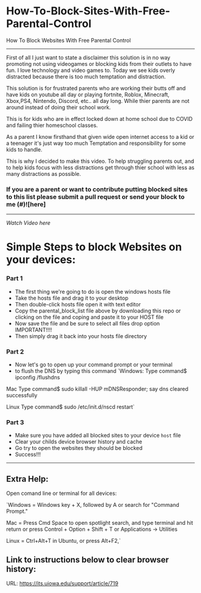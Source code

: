 # How-To-Block-Sites-With-Free-Parental-Control
How To Block Websites With Free Parental Control 


<hr/>

First of all I just want to state a disclaimer this solution  is in no way promoting not using videogames or blocking kids from their outlets to have fun. I love technology and video games to. Today we see kids overly distracted because there is too much temptation and distraction.

This solution is for frustrated parents who are working their butts off and have kids on youtube all day or playing fortnite, Roblox, Minecraft, Xbox,PS4, Nintendo, Discord, etc.. all day long. While thier parents are not around instead of doing their school work. 

This is for kids who are in effect locked down at home school due to COVID and failing thier homeschool classes. 

As a parent I know firsthand that given wide open internet access to a kid or a teenager it's just way too much Temptation and responsibility for some kids to handle. 

This is why I decided to make this video. To help struggling parents out, and to help kids focus with less distractions get through thier school with less as many  distractions as possible. 

### If you are a parent or want to contribute putting blocked sites to this list please submit a pull request or send your block to me (#)![here]
<hr/>

*Watch Video here*



# Simple Steps to block Websites on your devices:

### Part 1
- The first thing we're going to do is open the windows hosts file 
- Take the hosts file and drag it to your desktop 
- Then double-click hosts file open it with text editor
- Copy the parental_block_list file above by downloading this repo or clicking on the file and coping and paste it to your HOST file
- Now save the file and be sure to select all files drop option IMPORTANT!!!!
- Then simply drag it back into your hosts file directory

### Part 2
- Now let's go to open up your command prompt or your terminal 
- to flush the DNS by typing this command `Windows:
Type command$ ipconfig /flushdns 

Mac
Type command$ sudo killall -HUP mDNSResponder; say dns cleared successfully

Linux 
Type command$ sudo /etc/init.d/nscd restart`

### Part 3
- Make sure you have added all blocked sites to your device `host` file
- Clear your childs device browser history and cache
- Go try to open the websites they should be blocked
- Success!!!

<hr/>

## Extra Help:

Open comand line or terminal for all devices:

`Windows =  Windows key + X, followed by A or search for "Command Prompt." 

Mac = Press Cmd Space to open spotlight search, and type terminal and hit return or press Control + Option + Shift + T or Applications -> Utilities

Linux  = Ctrl+Alt+T in Ubuntu, or press Alt+F2,`

## Link to instructions below to clear browser history: 

URL: https://its.uiowa.edu/support/article/719 
